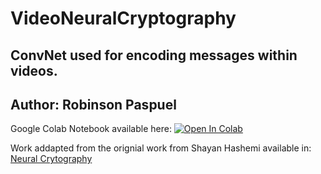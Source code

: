 # VideoNeuralCryptography
## ConvNet used for encoding messages within videos.
## Author: Robinson Paspuel

Google Colab Notebook available here: [![Open In Colab](https://colab.research.google.com/assets/colab-badge.svg)](https://colab.research.google.com/github/RobinPaspuel/VideoNeuralCryptography/blob/master/NeuralCryptography.ipynb)


Work addapted from the orignial work from Shayan Hashemi available in: [Neural Crytography](https://towardsdatascience.com/neural-cryptography-7733f18184f3)
